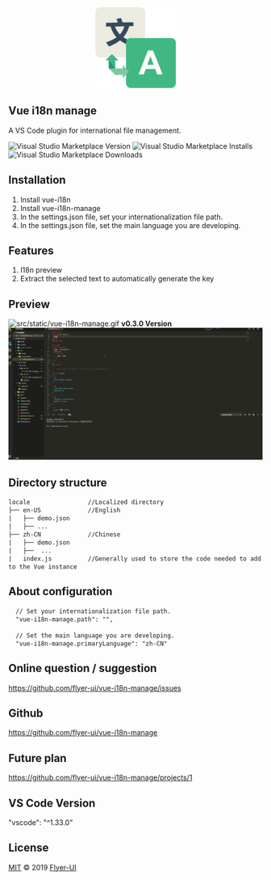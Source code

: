<p align='center'>
  <img src='https://raw.githubusercontent.com/flyer-ui/vue-i18n-manage/master/imgs/logo.png' alt='logo' width='160'/> 
</p>

## Vue i18n manage
A VS Code plugin for international file management. 

![Visual Studio Marketplace Version](https://img.shields.io/visual-studio-marketplace/v/vue-i18n-manage.vue-i18n-manage.svg?style=flat-square)
![Visual Studio Marketplace Installs](https://img.shields.io/visual-studio-marketplace/i/vue-i18n-manage.vue-i18n-manage.svg?style=flat-square)
![Visual Studio Marketplace Downloads](https://img.shields.io/visual-studio-marketplace/d/vue-i18n-manage.vue-i18n-manage.svg?style=flat-square)  

## Installation  

1. Install vue-i18n
2. Install vue-i18n-manage
3. In the settings.json file, set your internationalization file path.
4. In the settings.json file, set the main language you are developing.

## Features
1. I18n preview  
2. Extract the selected text to automatically generate the key


## Preview
![src/static/vue-i18n-manage.gif](src/static/vue-i18n-manage.gif)
**v0.3.0 Version**  
![src/static/vue-i18n-manage.minor.gif](src/static/vue-i18n-manage.minor.gif)

## Directory structure
```
locale                //Localized directory               
├── en-US             //English
|   ├── demo.json       
|   ├── ...
├── zh-CN             //Chinese
|   ├── demo.json       
|   ├──  ...
|   index.js          //Generally used to store the code needed to add to the Vue instance
```
## About configuration  
```
  // Set your internationalization file path.
  "vue-i18n-manage.path": "",       

  // Set the main language you are developing.
  "vue-i18n-manage.primaryLanguage": "zh-CN"      
```
  
## Online question / suggestion 
https://github.com/flyer-ui/vue-i18n-manage/issues

## Github  
https://github.com/flyer-ui/vue-i18n-manage

## Future plan
https://github.com/flyer-ui/vue-i18n-manage/projects/1

## VS Code Version
"vscode": "^1.33.0"

## License
[MIT](https://github.com/flyer-ui/vue-i18n-manage/blob/master/LICENSE)  © 2019 [Flyer-UI](https://github.com/flyer-ui/flyer-ui)